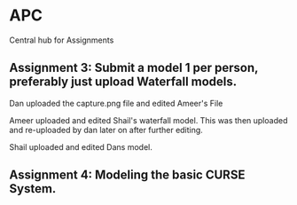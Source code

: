 # APC
Central hub for Assignments

Assignment 3:
Submit a model 1 per person, preferably just upload Waterfall models.
--------------------------------------------------------------------
Dan uploaded the capture.png file and edited Ameer's File

Ameer uploaded and edited Shail's waterfall model. This was then uploaded and re-uploaded by dan later on after further editing.

Shail uploaded and edited Dans model.

Assignment 4: 
Modeling the basic CURSE System.
--------------------------------------------------------------------
